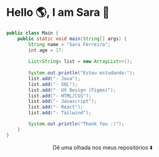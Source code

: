 

<h1>Hello 🌎, I am Sara 👋</h1>

```java
public class Main {
    public static void main(String[] args) {        
        String name = "Sara Ferreira";
        int age = 17;
        
        List<String> list = new ArrayList<>();
        
        System.out.println("Estou estudando:");
        list.add("- Java");
        list.add("- SQL");
        list.add("- UX Design (Figma)");
        list.add("- HTML/CSS");
        list.add("- Javascript");
        list.add("- React");
        list.add("- Tailwind");

        System.out.println("Thank You :)");
    }
}
```

<p align="center">Dê uma olhada nos meus repositórios ⬇️</p>

